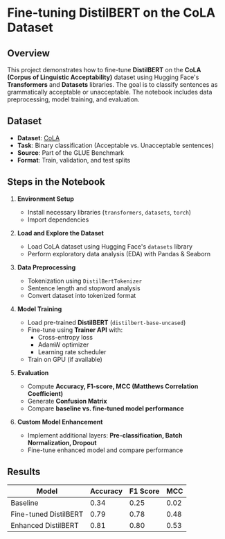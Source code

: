 # Fine-tuning DistilBERT on the CoLA Dataset

## Overview
This project demonstrates how to fine-tune **DistilBERT** on the **CoLA (Corpus of Linguistic Acceptability)** dataset using Hugging Face's **Transformers** and **Datasets** libraries. The goal is to classify sentences as grammatically acceptable or unacceptable. The notebook includes data preprocessing, model training, and evaluation.

## Dataset
- **Dataset**: [CoLA](https://gluebenchmark.com/tasks)
- **Task**: Binary classification (Acceptable vs. Unacceptable sentences)
- **Source**: Part of the GLUE Benchmark
- **Format**: Train, validation, and test splits

## Steps in the Notebook
1. **Environment Setup**
   - Install necessary libraries (`transformers`, `datasets`, `torch`)
   - Import dependencies

2. **Load and Explore the Dataset**
   - Load CoLA dataset using Hugging Face's `datasets` library
   - Perform exploratory data analysis (EDA) with Pandas & Seaborn

3. **Data Preprocessing**
   - Tokenization using `DistilBertTokenizer`
   - Sentence length and stopword analysis
   - Convert dataset into tokenized format

4. **Model Training**
   - Load pre-trained **DistilBERT** (`distilbert-base-uncased`)
   - Fine-tune using **Trainer API** with:
     - Cross-entropy loss
     - AdamW optimizer
     - Learning rate scheduler
   - Train on GPU (if available)

5. **Evaluation**
   - Compute **Accuracy, F1-score, MCC (Matthews Correlation Coefficient)**
   - Generate **Confusion Matrix**
   - Compare **baseline vs. fine-tuned model performance**

6. **Custom Model Enhancement**
   - Implement additional layers: **Pre-classification, Batch Normalization, Dropout**
   - Fine-tune enhanced model and compare performance

## Results
| Model | Accuracy | F1 Score | MCC |
|--------|----------|---------|------|
| Baseline | 0.34 | 0.25 | 0.02 |
| Fine-tuned DistilBERT | 0.79 | 0.78 | 0.48 |
| Enhanced DistilBERT | 0.81 | 0.80 | 0.53 |
